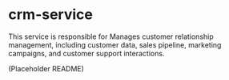 # crm-service

This service is responsible for Manages customer relationship management, including customer data, sales pipeline, marketing campaigns, and customer support interactions.

(Placeholder README)

